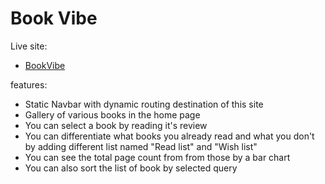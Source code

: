 # Book Vibe



Live site:

- [BookVibe](https://assignment08ph.netlify.app/)



features:

- Static Navbar with dynamic routing destination of this site
- Gallery of various books in the home page
- You can select a book by reading it's review
- You can differentiate what books you already read and what you don't by adding different list named "Read list" and "Wish list"
- You can see the total page count from from those by a bar chart
- You can also sort the list of book by selected query


